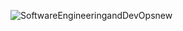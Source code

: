 
![SoftwareEngineeringandDevOpsnew](https://github.com/user-attachments/assets/80a03750-649b-41f8-b53c-38715305b8bc)

